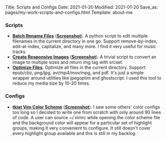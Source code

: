 Title: Scripts and Configs
Date: 2021-01-20
Modified: 2021-01-20
Save_as: pages/my-work-scripts-and-configs.html
Template: about-me

### Scripts
- [<u>**Batch Rename Files**</u>](https://github.com/tkiat/scripts/blob/master/file/2file-rename-menu.py) ([<u>**Screenshot**</u>](/screenshots/batch-rename-files.html)). A python script to edit multiple filenames in the current directory in one go. Support remove-by-index, add-at-index, capitalize, and many more. I find it very useful for music tracks.
- [<u>**Create Responsive Images**</u>](https://github.com/tkiat/scripts/blob/master/file/2file-image-responsive-create.bash) ([<u>**Screenshot**</u>](/screenshots/create-responsive-images.html)). A trivial script to convert an image to multiple sizes and return img tag with srcset.
- [<u>**Optimize Files**</u>](https://github.com/tkiat/scripts/blob/master/file/2file-optimize.bash). Optimize all files in the current directory. Support epub/cbz, png/jpg, avi/mp4/mov/mpg, and pdf. It's just a simple wrapper around utilities like jpegoptim and ghostscript. I used this tool to reduce my media size by 10-20 times.

### Configs
- [<u>**tkiat Vim Color Scheme**</u>](https://github.com/tkiat/dotfiles-and-configs/blob/master/dotfiles/.vim/colors/tkiat.vim) ([<u>**Screenshot**</u>](/images/vim-tkiat-color-scheme.png)). I saw some others' color configs too long so I decided to write one from scratch with only around 90 lines of code. A user can source ~/.vimrc while opening the color scheme file and the background color will appear for a particular set of highlight groups, making it very convenient to configure. It still doesn't cover every highlight group available and this is still in my backlog.
